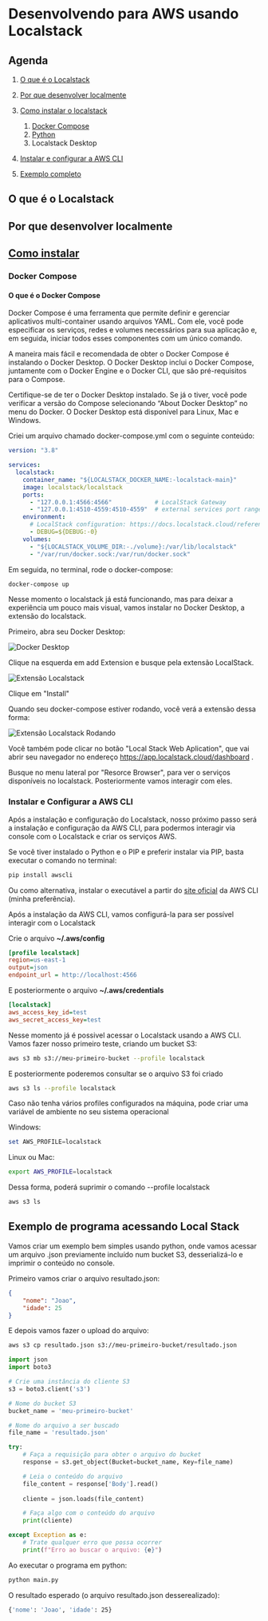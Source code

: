 # Desenvolvendo para AWS usando Localstack

## Agenda

1. [O que é o Localstack](#o-que-é-o-localstack)
1. [Por que desenvolver localmente](#por-que-desenvolver-localmente)
1. [Como instalar o localstack](#como-instalar)
    1. [Docker Compose](#docker-compose)
    1. [Python](#)
    1. Localstack Desktop

1. [Instalar e configurar a AWS CLI](#instalar-e-configurar-a-aws-cli)
1. [Exemplo completo](#exemplo-de-programa-acessando-local-stack)



## O que é o Localstack

## Por que desenvolver localmente

## [Como instalar](#como-instalar)

### Docker Compose

#### O que é o Docker Compose
Docker Compose é uma ferramenta que permite definir e gerenciar aplicativos multi-container usando arquivos YAML. Com ele, você pode especificar os serviços, redes e volumes necessários para sua aplicação e, em seguida, iniciar todos esses componentes com um único comando.

A maneira mais fácil e recomendada de obter o Docker Compose é instalando o Docker Desktop. 
O Docker Desktop inclui o Docker Compose, juntamente com o Docker Engine e o Docker CLI, que são pré-requisitos para o Compose.

Certifique-se de ter o Docker Desktop instalado. 
Se já o tiver, você pode verificar a versão do Compose selecionando “About Docker Desktop” no menu do Docker.
O Docker Desktop está disponível para Linux, Mac e Windows.

Criei um arquivo chamado docker-compose.yml com o seguinte conteúdo:

```yaml
version: "3.8"

services:
  localstack:
    container_name: "${LOCALSTACK_DOCKER_NAME:-localstack-main}"
    image: localstack/localstack
    ports:
      - "127.0.0.1:4566:4566"            # LocalStack Gateway
      - "127.0.0.1:4510-4559:4510-4559"  # external services port range
    environment:
      # LocalStack configuration: https://docs.localstack.cloud/references/configuration/
      - DEBUG=${DEBUG:-0}
    volumes:
      - "${LOCALSTACK_VOLUME_DIR:-./volume}:/var/lib/localstack"
      - "/var/run/docker.sock:/var/run/docker.sock"
```

Em seguida, no terminal, rode o docker-compose:

```bash
docker-compose up
```

Nesse momento o localstack já está funcionando, mas para deixar a experiência um pouco mais visual, vamos instalar no Docker Desktop, a extensão do localstack.

Primeiro, abra seu Docker Desktop:

![Docker Desktop](/doc/images/docker-desktop.png "Docker Desktop")

Clique na esquerda em add Extension e busque pela extensão LocalStack.

![Extensão Localstack](/doc/images/extensao-local-stack.png "Extensão Localstack")

Clique em "Install"


Quando seu docker-compose estiver rodando, você verá a extensão dessa forma:

![Extensão Localstack Rodando](/doc/images/extensao-local-stack-rodando.png "Extensão Localstack Rodando")

Você também pode clicar no botão "Local Stack Web Aplication", que vai abrir seu navegador no endereço https://app.localstack.cloud/dashboard .


Busque no menu lateral por "Resorce Browser", para ver o serviços disponíveis no localstack. Posteriormente vamos interagir com eles.


### Instalar e Configurar a AWS CLI

Após a instalação e configuração do Localstack, nosso próximo passo será a instalação e configuração da AWS CLI, para podermos interagir via console com o Localstack e criar os serviços AWS.

Se você tiver instalado o Python e o PIP e preferir instalar via PIP, basta executar o comando no terminal:

```bash
pip install awscli
```

Ou como alternativa, instalar o executável a partir do [site oficial](https://docs.localstack.cloud/user-guide/integrations/aws-cli/#aws-cli) da AWS CLI (minha preferência).

Após a instalação da AWS CLI, vamos configurá-la para ser possível interagir com o Localstack

Crie o arquivo __~/.aws/config__

```ini
[profile localstack]
region=us-east-1
output=json
endpoint_url = http://localhost:4566
```

E posteriormente o arquivo __~/.aws/credentials__
 
```ini
[localstack]
aws_access_key_id=test
aws_secret_access_key=test
```

Nesse momento já é possivel acessar o Localstack usando  a AWS CLI. 
Vamos fazer nosso primeiro teste, criando um bucket S3:

```bash
aws s3 mb s3://meu-primeiro-bucket --profile localstack
```

E posteriormente poderemos consultar se o arquivo S3 foi criado
```bash
aws s3 ls --profile localstack
```

Caso não tenha vários profiles configurados na máquina, pode criar uma variável de ambiente no seu sistema operacional

Windows:
```powershell
set AWS_PROFILE=localstack
```

Linux ou Mac:

```bash
export AWS_PROFILE=localstack
```

Dessa forma, poderá suprimir o comando --profile localstack

```bash
aws s3 ls 
```


## Exemplo de programa acessando Local Stack

Vamos criar um exemplo bem simples usando python, onde vamos acessar um arquivo .json previamente incluído num bucket S3, desserializá-lo e imprimir o conteúdo no console.

Primeiro vamos criar o arquivo resultado.json:

```json
{
    "nome": "Joao",
    "idade": 25
}
```

E depois vamos fazer o upload do arquivo:

```bash
aws s3 cp resultado.json s3://meu-primeiro-bucket/resultado.json
```

```python
import json
import boto3

# Crie uma instância do cliente S3
s3 = boto3.client('s3')

# Nome do bucket S3
bucket_name = 'meu-primeiro-bucket'

# Nome do arquivo a ser buscado
file_name = 'resultado.json'

try:
    # Faça a requisição para obter o arquivo do bucket
    response = s3.get_object(Bucket=bucket_name, Key=file_name)

    # Leia o conteúdo do arquivo
    file_content = response['Body'].read()
       
    cliente = json.loads(file_content)

    # Faça algo com o conteúdo do arquivo
    print(cliente)

except Exception as e:
    # Trate qualquer erro que possa ocorrer
    print(f"Erro ao buscar o arquivo: {e}")
```

Ao executar o programa em python:
```bash
python main.py

```
O resultado esperado (o arquivo resultado.json desserealizado):
```bash
{'nome': 'Joao', 'idade': 25}
```